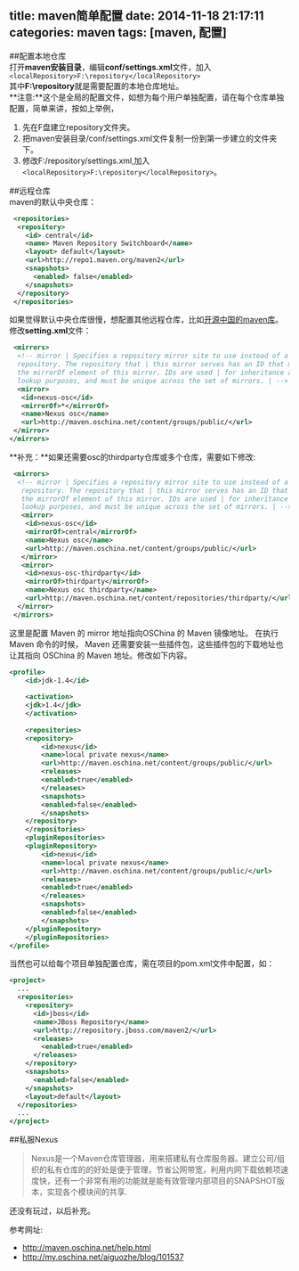 title: maven简单配置
date: 2014-11-18 21:17:11
categories: maven
tags: [maven, 配置]
---

##配置本地仓库  
打开**maven安装目录**，编辑**conf/settings.xml**文件，加入`<localRepository>F:\repository</localRepository>`  
其中**F:\repository**就是需要配置的本地仓库地址。  
**注意:**这个是全局的配置文件，如想为每个用户单独配置，请在每个仓库单独配置，简单来讲，按如上举例，  

1. 先在F盘建立repository文件夹。  
2. 把maven安装目录/conf/settings.xml文件复制一份到第一步建立的文件夹下。  
3. 修改F:/repository/settings.xml,加入`<localRepository>F:\repository</localRepository>`。

<!--more-->
##远程仓库  
maven的默认中央仓库：  
```xml
 <repositories>  
  <repository>  
    <id> central</id>  
    <name> Maven Repository Switchboard</name>  
    <layout> default</layout>  
    <url>http://repo1.maven.org/maven2</url>  
    <snapshots>  
      <enabled> false</enabled>  
    </snapshots>  
  </repository>  
 </repositories>
```

如果觉得默认中央仓库很慢，想配置其他远程仓库，比如[开源中国的maven库][1]。  
修改**setting.xml**文件：  
```xml
 <mirrors>
  <!-- mirror | Specifies a repository mirror site to use instead of a given
  repository. The repository that | this mirror serves has an ID that matches
  the mirrorOf element of this mirror. IDs are used | for inheritance and direct
  lookup purposes, and must be unique across the set of mirrors. | -->
  <mirror>
   <id>nexus-osc</id>
   <mirrorOf>*</mirrorOf>
   <name>Nexus osc</name>
   <url>http://maven.oschina.net/content/groups/public/</url>
 </mirror>
</mirrors>
```  

**补充：**如果还需要osc的thirdparty仓库或多个仓库，需要如下修改:  
```xml
 <mirrors>
  <!-- mirror | Specifies a repository mirror site to use instead of a given
   repository. The repository that | this mirror serves has an ID that matches
   the mirrorOf element of this mirror. IDs are used | for inheritance and direct
   lookup purposes, and must be unique across the set of mirrors. | -->
   <mirror>
    <id>nexus-osc</id>
    <mirrorOf>central</mirrorOf>
    <name>Nexus osc</name>
    <url>http://maven.oschina.net/content/groups/public/</url>
   </mirror>
   <mirror>
    <id>nexus-osc-thirdparty</id>
    <mirrorOf>thirdparty</mirrorOf>
    <name>Nexus osc thirdparty</name>
    <url>http://maven.oschina.net/content/repositories/thirdparty/</url>
  </mirror>
 </mirrors>
```

这里是配置 Maven 的 mirror 地址指向OSChina 的 Maven 镜像地址。 在执行 Maven 命令的时候， Maven 还需要安装一些插件包，这些插件包的下载地址也让其指向 OSChina 的 Maven 地址。修改如下内容。 

```xml
<profile>
    <id>jdk-1.4</id>
 
    <activation>
	<jdk>1.4</jdk>
    </activation>
 
    <repositories>
	<repository>
	    <id>nexus</id>
	    <name>local private nexus</name>
	    <url>http://maven.oschina.net/content/groups/public/</url>
	    <releases>
		<enabled>true</enabled>
	    </releases>
	    <snapshots>
		<enabled>false</enabled>
	    </snapshots>
	</repository>
    </repositories>
    <pluginRepositories>
	<pluginRepository>
	    <id>nexus</id>
	    <name>local private nexus</name>
	    <url>http://maven.oschina.net/content/groups/public/</url>
	    <releases>
		<enabled>true</enabled>
	    </releases>
	    <snapshots>
		<enabled>false</enabled>
	    </snapshots>
	</pluginRepository>
    </pluginRepositories>
</profile>
```

当然也可以给每个项目单独配置仓库，需在项目的pom.xml文件中配置，如：  
```xml
<project>
  ...
  <repositories>
    <repository>
      <id>jboss</id>
      <name>JBoss Repository</name>
      <url>http://repository.jboss.com/maven2/</url>
      <releases>
        <enabled>true</enabled>
      </releases>
    </repository>
    <snapshots>
      <enabled>false</enabled>
    </snapshots>
    <layout>default</layout>
  </repositories>
  ...
</project>
```  

##私服Nexus  
> Nexus是一个Maven仓库管理器，用来搭建私有仓库服务器。建立公司/组织的私有仓库的的好处是便于管理，节省公网带宽，利用内网下载依赖项速度快，还有一个非常有用的功能就是能有效管理内部项目的SNAPSHOT版本，实现各个模块间的共享. 

还没有玩过，以后补充。

参考网址:  

* <http://maven.oschina.net/help.html>
* <http://my.oschina.net/aiguozhe/blog/101537>


[1]: http://maven.oschina.net/help.html "开源中国maven帮助"





